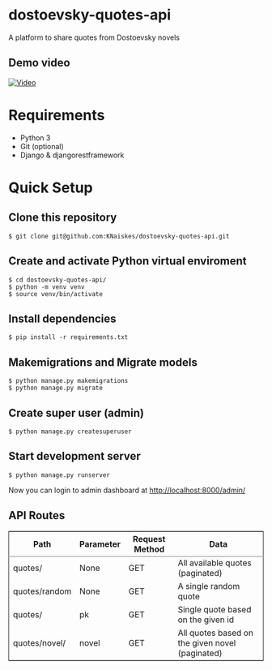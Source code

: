 # dostoevsky-quotes-api
A platform to share quotes from Dostoevsky novels

## Demo video
[![Video](https://i.ytimg.com/vi/uc_NT4onxnA/hqdefault.jpg)](https://youtu.be/uc_NT4onxnA)

# Requirements

- Python 3
- Git (optional)
- Django & djangorestframework

# Quick Setup

## Clone this repository

```
$ git clone git@github.com:KNaiskes/dostoevsky-quotes-api.git
```

## Create and activate Python virtual enviroment

```
$ cd dostoevsky-quotes-api/
$ python -m venv venv
$ source venv/bin/activate
```

## Install dependencies

```
$ pip install -r requirements.txt
```

## Makemigrations and Migrate models

```
$ python manage.py makemigrations
$ python manage.py migrate
```
## Create super user (admin)

```
$ python manage.py createsuperuser
```

## Start development server

```
$ python manage.py runserver
```

Now you can login to admin dashboard at [http://localhost:8000/admin/](http://localhost:8000/admin/)


## API Routes

<table border="2" cellspacing="0" cellpadding="6" rules="groups" frame="hsides">

<colgroup>
<col  class="org-left" />

<col  class="org-left" />

<col  class="org-left" />

<col  class="org-left" />
</colgroup>
<thead>
<tr>
<th scope="col" class="org-left">Path</th>
<th scope="col" class="org-left">Parameter</th>
<th scope="col" class="org-left">Request Method</th>
<th scope="col" class="org-left">Data</th>
</tr>
</thead>

<tbody>
<tr>
<td class="org-left">quotes/</td>
<td class="org-left">None</td>
<td class="org-left">GET</td>
<td class="org-left">All available quotes (paginated)</td>
</tr>


<tr>
<td class="org-left">quotes/random</td>
<td class="org-left">None</td>
<td class="org-left">GET</td>
<td class="org-left">A single random quote</td>
</tr>


<tr>
<td class="org-left">quotes/</td>
<td class="org-left">pk</td>
<td class="org-left">GET</td>
<td class="org-left">Single quote based on the given id</td>
</tr>


<tr>
<td class="org-left">quotes/novel/</td>
<td class="org-left">novel</td>
<td class="org-left">GET</td>
<td class="org-left">All quotes based on the given novel (paginated)</td>
</tr>
</tbody>
</table>
